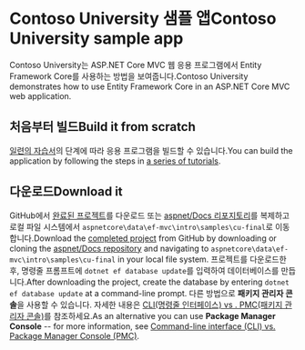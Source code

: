 # <a name="contoso-university-sample-app"></a><span data-ttu-id="b5d16-101">Contoso University 샘플 앱</span><span class="sxs-lookup"><span data-stu-id="b5d16-101">Contoso University sample app</span></span>

<span data-ttu-id="b5d16-102">Contoso University는 ASP.NET Core MVC 웹 응용 프로그램에서 Entity Framework Core를 사용하는 방법을 보여줍니다.</span><span class="sxs-lookup"><span data-stu-id="b5d16-102">Contoso University demonstrates how to use Entity Framework Core in an ASP.NET Core MVC web application.</span></span>

## <a name="build-it-from-scratch"></a><span data-ttu-id="b5d16-103">처음부터 빌드</span><span class="sxs-lookup"><span data-stu-id="b5d16-103">Build it from scratch</span></span>

<span data-ttu-id="b5d16-104">[일련의 자습서](https://docs.microsoft.com/aspnet/core/data/ef-mvc/intro)의 단계에 따라 응용 프로그램을 빌드할 수 있습니다.</span><span class="sxs-lookup"><span data-stu-id="b5d16-104">You can build the application by following the steps in [a series of tutorials](https://docs.microsoft.com/aspnet/core/data/ef-mvc/intro).</span></span>

## <a name="download-it"></a><span data-ttu-id="b5d16-105">다운로드</span><span class="sxs-lookup"><span data-stu-id="b5d16-105">Download it</span></span>

<span data-ttu-id="b5d16-106">GitHub에서 [완료된 프로젝트](https://github.com/aspnet/Docs/tree/master/aspnetcore/data/ef-mvc/intro/samples/cu-final)를 다운로드 또는 [aspnet/Docs 리포지토리](https://github.com/aspnet/Docs)를 복제하고 로컬 파일 시스템에서 `aspnetcore\data\ef-mvc\intro\samples\cu-final`로 이동합니다.</span><span class="sxs-lookup"><span data-stu-id="b5d16-106">Download the [completed project](https://github.com/aspnet/Docs/tree/master/aspnetcore/data/ef-mvc/intro/samples/cu-final) from GitHub by downloading or cloning the [aspnet/Docs repository](https://github.com/aspnet/Docs) and navigating to `aspnetcore\data\ef-mvc\intro\samples\cu-final` in your local file system.</span></span>  <span data-ttu-id="b5d16-107">프로젝트를 다운로드한 후, 명령줄 프롬프트에 `dotnet ef database update`를 입력하여 데이터베이스를 만듭니다.</span><span class="sxs-lookup"><span data-stu-id="b5d16-107">After downloading the project, create the database by entering `dotnet ef database update` at a command-line prompt.</span></span> <span data-ttu-id="b5d16-108">다른 방법으로 **패키지 관리자 콘솔**을 사용할 수 있습니다. 자세한 내용은 [CLI(명령줄 인터페이스) vs . PMC(패키지 관리자 콘솔)](https://docs.microsoft.com/aspnet/core/data/ef-mvc/migrations#command-line-interface-cli-vs-package-manager-console-pmc)를 참조하세요.</span><span class="sxs-lookup"><span data-stu-id="b5d16-108">As an alternative you can use **Package Manager Console** -- for more information, see [Command-line interface (CLI) vs. Package Manager Console (PMC)](https://docs.microsoft.com/aspnet/core/data/ef-mvc/migrations#command-line-interface-cli-vs-package-manager-console-pmc).</span></span>
